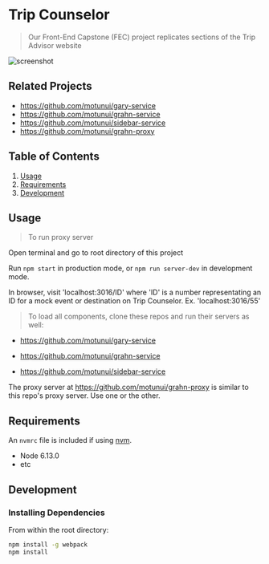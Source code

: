 # Trip Counselor

> Our Front-End Capstone (FEC) project replicates sections of the Trip Advisor website

![screenshot](https://github.com/motunui/gary-proxy/blob/master/2019-02-23%2017.03.58.gif)

## Related Projects

  - https://github.com/motunui/gary-service
  - https://github.com/motunui/grahn-service
  - https://github.com/motunui/sidebar-service
  - https://github.com/motunui/grahn-proxy

## Table of Contents

1. [Usage](#Usage)
1. [Requirements](#requirements)
1. [Development](#development)

## Usage

> To run proxy server

Open terminal and go to root directory of this project

Run `npm start` in production mode, or `npm run server-dev` in development mode.

In browser, visit 'localhost:3016/ID' where 'ID' is a number representating an ID for a mock event or destination on Trip Counselor. Ex. 'localhost:3016/55'

> To load all components, clone these repos and run their servers as well:

  - https://github.com/motunui/gary-service

  - https://github.com/motunui/grahn-service

  - https://github.com/motunui/sidebar-service

The proxy server at https://github.com/motunui/grahn-proxy is similar to this repo's proxy server. Use one or the other.

## Requirements

An `nvmrc` file is included if using [nvm](https://github.com/creationix/nvm).

- Node 6.13.0
- etc

## Development

### Installing Dependencies

From within the root directory:

```sh
npm install -g webpack
npm install
```
